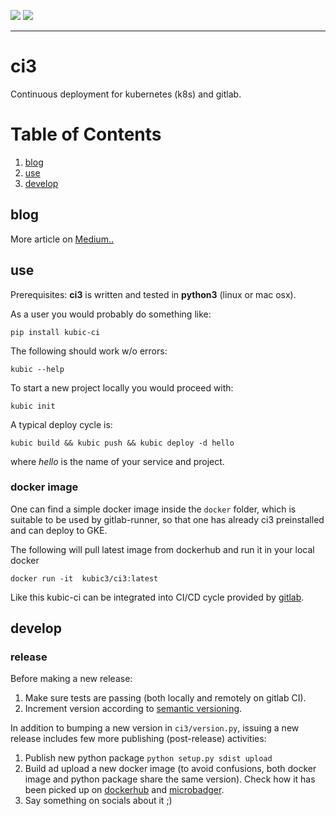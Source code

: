 [![](https://images.microbadger.com/badges/version/kubic3/ci3.svg)](https://hub.docker.com/r/kubic3/ci3/ "Version") [![](https://images.microbadger.com/badges/image/kubic3/ci3.svg)](https://hub.docker.com/r/kubic3/ci3/ "Layers")

---

# ci3

Continuous deployment for kubernetes (k8s) and gitlab.


# Table of Contents
1. [blog](#blog)
2. [use](#use)
3. [develop](#develop)

## blog

More article on [Medium..](https://medium.com/kubic-ci)

## use

Prerequisites: **ci3** is written and tested in **python3** (linux or mac osx).

As a user you would probably do something like:

	pip install kubic-ci


The following should work w/o errors:

	kubic --help


To start a new project locally you would proceed with:

	kubic init


A typical deploy cycle is:

	kubic build && kubic push && kubic deploy -d hello

where *hello* is the name of your service and project.


### docker image

One can find a simple docker image inside the `docker` folder, which is suitable to be used by gitlab-runner, so that one has already ci3 preinstalled and can deploy to GKE.

The following will pull latest image from dockerhub and run it in your local docker

	docker run -it  kubic3/ci3:latest

Like this kubic-ci can be integrated into CI/CD cycle provided by [gitlab](https://docs.gitlab.com/ee/ci/yaml/).

## develop

### release

Before making a new release:

1. Make sure tests are passing (both locally and remotely on gitlab CI).
2. Increment version according to [semantic versioning](https://semver.org/).

In addition to bumping a new version in `ci3/version.py`, issuing a new release includes few more publishing (post-release) activities: 

1. Publish new python package `python setup.py sdist upload`
2. Build ad upload a new docker image (to avoid confusions, both docker image and python package share the same version). Check how it has been picked up on [dockerhub](https://hub.docker.com/r/kubic3/ci3/) and [microbadger](https://microbadger.com/images/kubic3/ci3).
3. Say something on socials about it ;)
